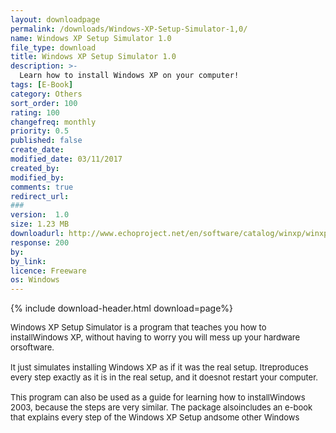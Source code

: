 ```yaml
---
layout: downloadpage
permalink: /downloads/Windows-XP-Setup-Simulator-1,0/
name: Windows XP Setup Simulator 1.0
file_type: download
title: Windows XP Setup Simulator 1.0
description: >-
  Learn how to install Windows XP on your computer!
tags: [E-Book]
category: Others
sort_order: 100
rating: 100
changefreq: monthly
priority: 0.5
published: false
create_date:
modified_date: 03/11/2017
created_by:
modified_by:
comments: true
redirect_url:
###
version:  1.0
size: 1.23 MB
downloadurl: http://www.echoproject.net/en/software/catalog/winxp/winxp_simulator.exe
response: 200
by:
by_link:
licence: Freeware
os: Windows
---
```


{% include download-header.html download=page%}

<p style="fix-download-text !important">
<p><font size="2"><p>Windows XP Setup Simulator is a program that teaches you how to installWindows XP, without having to worry you will mess up your hardware orsoftware. <br />
<br />
It just simulates installing Windows XP as if it was the real setup. Itreproduces every step exactly as it is in the real setup, and it doesnot restart your computer. <br />
<br />
This program can also be used as a guide for learning how to installWindows 2003, because the steps are very similar. The package alsoincludes an e-book that explains every step of the Windows XP Setup andsome other Windows</p></p></p>
